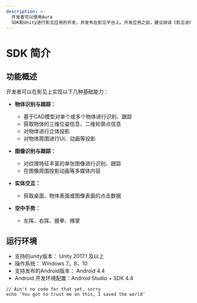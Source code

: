 ```yaml
---
description: >-
  开发者可以使用Aura
  SDK和Unity进行影见应用的开发，并发布在影见平台上。开发应用之前，建议阅读《影见说明书》中的安装说明、投影距离及范围、校准说明，熟悉影见的使用。如需了解影见可识别的物体或图像范围，请参考【实体与交互规范说明】章节。
---
```


# SDK 简介

## 功能概述

开发者可以在影见上实现以下几种基础能力：

* **物体识别与跟踪：**
  * 基于CAD模型对单个或多个物体进行识别、跟踪
  * 获取物体的三维位姿信息、二维轮廓点信息
  * 对物体进行立体投影
  * 对物体周围进行UI、动画等投影
* **图像识别与跟踪：**
  * 对纹理特征丰富的单张图像进行识别、跟踪
  * 在图像周围投影动画等多媒体内容
* **实体交互：**
  * 获取桌面、物体表面或图像表面的点击数据
* **空中手势：**

  * 左挥、右挥、握拳、摊掌

## 运行环境

* 支持的unity版本： Unity 2017.1 及以上
* 操作系统： Windows 7，8，10
* 支持发布的Android版本： Android 4.4
* Android 开发环境配置：Android Studio + SDK 4.4

```
// Ain't no code for that yet, sorry
echo 'You got to trust me on this, I saved the world'
```



